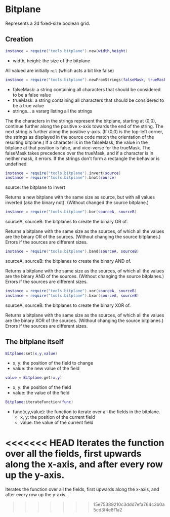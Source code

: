 # Bitplane

Represents a 2d fixed-size boolean grid.

## Creation

```Lua
instance = require("tools.bitplane").new(width,height)
```
- width, height: the size of the bitplane

All valued are initially `nil` (which acts a bit like false)

```Lua
instance = require("tools.bitplane").newFromStrings(falseMask, trueMask, strings...)
```
- falseMask: a string containing all characters that should be considered to be a false value
- trueMask: a string containing all characters that should be considered to be a true value
- strings... a vararg listing all the strings

The the characters in the strings represent the bitplane, starting at (0,0), continue further along the positive x-axis towards the end of the string.
The next string is further along the positive y-axis.
(If (0,0) is the top-left corner, the strings as displayed in the source code match the orientation of the resulting bitplane.)
If a character is in the falseMask, the value in the bitplane at that position is false, and vice-verse for the trueMask.
The falseMask takes precedence over the trueMask, and if a character is in neither mask, it errors.
If the strings don't form a rectangle the behavior is undefined

```Lua
instance = require("tools.bitplane").invert(source)
instance = require("tools.bitplane").bnot(source)
```
source: the bitplane to invert

Returns a new bitplane with the same size as source, but with all values inverted (aka the binary not). (Without changed the source bitplane.)

```Lua
instance = require("tools.bitplane").bor(sourceA, sourceB)
```
sourceA, sourceB: the bitplanes to create the binary OR of.

Returns a bitplane with the same size as the sources, of which all the values are the binary OR of the sources. (Without changing the source bitplanes.)
Errors if the sources are different sizes.

```Lua
instance = require("tools.bitplane").band(sourceA, sourceB)
```
sourceA, sourceB: the bitplanes to create the binary AND of.

Returns a bitplane with the same size as the sources, of which all the values are the binary AND of the sources. (Without changing the source bitplanes.)
Errors if the sources are different sizes.

```Lua
instance = require("tools.bitplane").xor(sourceA, sourceB)
instance = require("tools.bitplane").bxor(sourceA, sourceB)
```
sourceA, sourceB: the bitplanes to create the binary XOR of.

Returns a bitplane with the same size as the sources, of which all the values are the binary XOR of the sources. (Without changing the source bitplanes.)
Errors if the sources are different sizes.

## The bitplane itself

```Lua
Bitplane:set(x,y,value)
```
- x, y: the position of the field to change
- value: the new value of the field

```Lua
value = Bitplane:get(x,y)
```
- x, y: the position of the field
- value: the value of the field

```Lua
Bitplane:iterateFunction(func)
```
- func(x,y,value): the function to iterate over all the fields in the bitplane.
	- x, y: the position of the current field
	- value: the value of the current field
	
<<<<<<< HEAD
Iterates the function over all the fields, first upwards along the x-axis, and after every row up the y-axis.
=======
Iterates the function over all the fields, first upwards along the x-axis, and after every row up the y-axis. 
>>>>>>> 15e75389210c3ddd7efa764c3b0a5cd3f4e8f1a2
